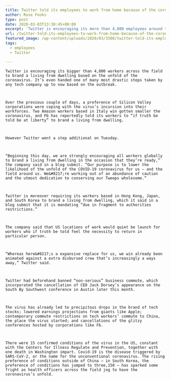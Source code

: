 ```yaml
---
title: Twitter told its employees to work from home because of the coronavirus
author: Rose Fooks
type: post
date: 2020-03-03T13:30:45+00:00
excerpt: 'Twitter is encouraging its more than 4,800 employees around the world to work from home in response to the spread of the coronavirus. It’s one of the most drastic steps taken by any tech company so far in response to the outbreak. Over the last few days, a number of Silicon Valley companies have been&hellip;'
url: /twitter-told-its-employees-to-work-from-home-because-of-the-coronavirus/
featured_image: /wp-content/uploads/2020/03/3508/twitter-told-its-employees-to-work-from-home-because-of-the-coronavirus.jpg
tags:
  - employees
  - Twitter

---
```

  
    Twitter is encouraging its bigger than 4,800 workers across the field to brand a living from dwelling based on the unfold of the coronavirus. It’s even handed one of many most drastic steps taken by any tech company up to now based on the outbreak.
  
  
  
    Over the previous couple of days, a preference of Silicon Valley corporations were coping with the virus’s incursion into their workforces. Two Amazon workers based in Italy win gotten smaller the coronavirus, and Fb has reportedly told its workers to “if truth be told be at liberty” to brand a living from dwelling.
  
  
  
    However Twitter went a step additional on Tuesday.
  
  
  
    “Beginning this day, we are strongly encouraging all workers globally to brand a living from dwelling in the occasion that they’re ready,” the company said in a blog submit. “Our purpose is to lower the likelihood of the unfold of the COVID-19 coronavirus for us — and the field around us. We&#8217;re working out of an abundance of caution and the utmost dedication to conserving our Tweeps wholesome.”
  
  
  
    Twitter is moreover requiring its workers based in Hong Kong, Japan, and South Korea to brand a living from dwelling, which it said in a blog submit that it is mandating “due in fragment to authorities restrictions.”
  
  
  
    The company said that US locations of work would quiet be launch for workers who if truth be told feel the necessity to return in particular person.
  
  
  
    “Whereas here&#8217;s a expansive replace for us, we win already been animated against a extra disbursed crew that’s increasingly a ways away,” Twitter said.
  
  
  
    Twitter had beforehand banned “non-serious” business commute, which incorporated the cancellation of CEO Jack Dorsey’s appearance on the South By Southwest conference in Austin later this month.
  
  
  
    The virus has already led to precipitous drops in the brand of tech stocks; lowered earnings projections from giants like Apple; contemporary commute restrictions on tech workers’ commute to China, the place the virus started; and cancellations of the glitzy conferences hosted by corporations like Fb.
  
  
  
    There were 15 confirmed conditions of the virus in the US, constant with the Centers for Illness Regulate and Prevention, together with one death in Washington impart. Covid-19 is the disease triggered by SARS-CoV-2, or the name for the unconventional coronavirus. The rising preference of conditions outside of China — in South Korea, the preference of conditions has jumped to three,150 — has sparked some fright as health officers across the field jog to have the coronavirus’s unfold.
  
